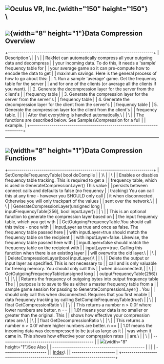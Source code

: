 <span style="background-color: rgb(255, 255, 255);">![Oculus VR,
Inc.](RakNet_Icon_Final-copy.jpg){width="150" height="150"}</span>\
\
  ----------------------------------------------------------------
  ![](spacer.gif){width="8" height="1"}Data Compression Overview
  ----------------------------------------------------------------

+--------------------------------------------------------------------------+
| <span class="RakNetBlueHeader">Description </span>\                      |
| \                                                                        |
| RakNet can automatically compress all your outgoing data and decompress  |
| your incoming data. To do this, it needs a 'sample' frequency table for  |
| your average game so it can pre-compute how to encode the data to get    |
| maximum savings. Here is the general process of how to go about this:    |
| 1.  Run a sample 'average' game. Get the frequency table for the server  |
|     and for one of the clients (or average all the clients if you want). |
| 2.  Generate the decompression layer for the server from the client's    |
|     frequency table                                                      |
| 3.  Generate the compression layer for the server from the server's      |
|     frequency table                                                      |
| 4.  Generate the decompression layer for the client from the server's    |
|     frequency table                                                      |
| 5.  Generate the compression layer for the client from the client's      |
|     frequency table.                                                     |
|                                                                          |
| After that everything is handled automatically.\                         |
| \                                                                        |
| The functions are described below. See Samples\\Compression for a full   |
| example.                                                                 |
+--------------------------------------------------------------------------+

  -----------------------------------------------------------------
  ![](spacer.gif){width="8" height="1"}Data Compression Functions
  -----------------------------------------------------------------

+--------------------------------------------------------------------------+
| <span class="RakNetCode">SetCompileFrequencyTable( bool doCompile        |
| )</span>\                                                                |
| \                                                                        |
| Enables or disables frequency table tracking. This is required to get a  |
| frequency table, which is used in GenerateCompressionLayer() This value  |
| persists between connect calls and defaults to false (no frequency       |
| tracking) You can call this at any time - however you SHOULD only call   |
| it when disconnected. Otherwise you will only trackpart of the values    |
| sent over the network.\                                                  |
| \                                                                        |
| <span class="RakNetCode">GenerateCompressionLayer(unsigned long          |
| inputFrequencyTable\[256\], bool inputLayer)</span>\                     |
| \                                                                        |
| This is an optional function to generate the compression layer based on  |
| the input frequency table, which you get with                            |
| GetOutgoingFrequencyTable.You should call this twice - once with         |
| inputLayer as true and once as false. The frequency table passed here    |
| with inputLayer=true should match the frequency table on the recipient   |
| with inputLayer=false. Likewise, the frequency table passed here with    |
| inputLayer=false should match the frequency table on the recipient with  |
| inputLayer=true. Calling this function when there is an existing layer   |
| will overwrite the old layer.\                                           |
| \                                                                        |
| <span class="RakNetCode">DeleteCompressionLayer(bool inputLayer)\        |
| </span>\                                                                 |
| Delete the output or input layer as specified. This is not necessary to  |
| call and is only valuable for freeing memory. You should only call this  |
| when disconnected\                                                       |
| \                                                                        |
| <span class="RakNetCode">GetOutgoingFrequencyTable(unsigned long         |
| outputFrequencyTable\[256\]) </span>\                                    |
| \                                                                        |
| Returns the frequency of outgoing bytes into output frequency table The  |
| purpose is to save to file as either a master frequency table from a     |
| sample game session for passing to GenerateCompressionLayer() . You      |
| should only call this when disconnected. Requires that you first enable  |
| data frequency tracking by calling SetCompileFrequencyTable(true)\       |
| \                                                                        |
| <span class="RakNetCode">float GetCompressionRatio </span>\              |
| \                                                                        |
| This returns a number n &gt; 0.0f where lower numbers are better. n ==   |
| 1.0f means your data is no smaller or greater than the original. This    |
| shows how effective your compression rates are.\                         |
| \                                                                        |
| <span class="RakNetCode">float GetDecompressionRatio </span>\            |
| \                                                                        |
| This returns a number n &gt; 0.0f where higher numbers are better. n ==  |
| 1.0f means the incoming data was decompressed to be just as large as it  |
| was when it came in. This shows how effective your compression rates     |
| are.\                                                                    |
| \                                                                        |
|   -----------------------------------------------                        |
|   ![](spacer.gif){width="8" height="1"}See Also                          |
|   -----------------------------------------------                        |
|                                                                          |
|   ----------------------                                                 |
|   [Index](index.html)\                                                   |
|   ----------------------                                                 |
+--------------------------------------------------------------------------+


